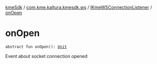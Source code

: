 [kmeSdk](../../index.md) / [com.kme.kaltura.kmesdk.ws](../index.md) / [IKmeWSConnectionListener](index.md) / [onOpen](./on-open.md)

# onOpen

`abstract fun onOpen(): `[`Unit`](https://kotlinlang.org/api/latest/jvm/stdlib/kotlin/-unit/index.html)

Event about socket connection opened

